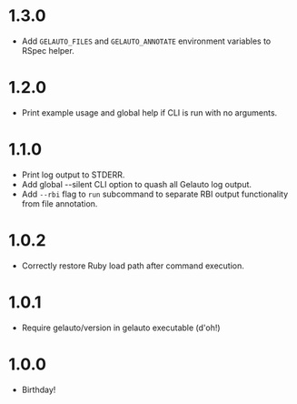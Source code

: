 # 1.3.0
* Add `GELAUTO_FILES` and `GELAUTO_ANNOTATE` environment variables to RSpec helper.

# 1.2.0
* Print example usage and global help if CLI is run with no arguments.

# 1.1.0
* Print log output to STDERR.
* Add global --silent CLI option to quash all Gelauto log output.
* Add `--rbi` flag to `run` subcommand to separate RBI output functionality from file annotation.

# 1.0.2
* Correctly restore Ruby load path after command execution.

# 1.0.1
* Require gelauto/version in gelauto executable (d'oh!)

# 1.0.0
* Birthday!
